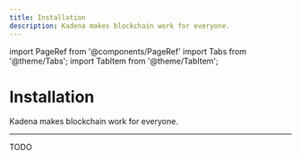 ```yaml
---
title: Installation
description: Kadena makes blockchain work for everyone.
---
```


import PageRef from '@components/PageRef'
import Tabs from '@theme/Tabs';
import TabItem from '@theme/TabItem';

# Installation

Kadena makes blockchain work for everyone.

---

TODO
